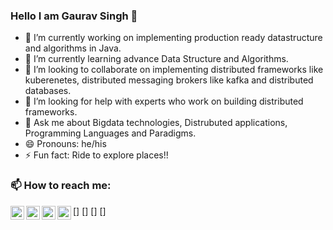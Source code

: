 ### Hello I am Gaurav Singh 👋

- 🔭 I’m currently working on implementing production ready datastructure and algorithms in Java.
- 🌱 I’m currently learning advance Data Structure and Algorithms.
- 👯 I’m looking to collaborate on implementing distributed frameworks like kuberenetes, distributed messaging brokers like kafka and distributed databases.
- 🤔 I’m looking for help with experts who work on building distributed frameworks.
- 💬 Ask me about Bigdata technologies, Distrubuted applications, Programming Languages and Paradigms.
- 😄 Pronouns: he/his
- ⚡ Fun fact: Ride to explore places!!

### 📫 How to reach me: 

[<img align="left" alt="http://i.imgur.com" width="22px" src="http://i.imgur.com/tXSoThF.png"/>]
[<img align="left" alt="http://i.imgur.com/P3YfQoD.png" width="22px" src="http://i.imgur.com/tXSoThF.png"/>]
[<img align="left" alt="http://i.imgur.com/0o48UoR.png" width="22px" src="http://i.imgur.com/tXSoThF.png"/>]
[<img align="left" alt="http://i.imgur.com" width="22px" src="http://i.imgur.com/tXSoThF.png"/>]



